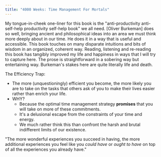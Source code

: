 ```yaml
---
title: "4000 Weeks: Time Management For Mortals"
---
```

My tongue-in-cheek one-liner for this book is the "anti-productivity anti-self-help productivity self-help book" we all need. [Oliver Burkeman] does so well, bringing ancient and philosophical ideas into an area we must think more deeply about in our time. He does it in a way that is useful and accessible.  This book touches on many disparate intuitions and bits of wisdom in an organized, coherent way. Reading, listening and re-reading this book has tangibly improved my life and happiness in ways that I will try to capture here. The prose is straightforward in a sobering way but entertaining way. Burkeman's stakes here are quite literally life and death. 

The Efficiency Trap:
- The more (unquestioningly) efficient you become, the more likely you are to take on the tasks that others ask of you to make their lives easier rather than enrich your life. 
- WHY?
	- Because the optimal time management strategy **promises** that you will take on more of these commitments.
	- It's a delusional escape from the constraints of your time and energy. 
	- We much rather think this than confront the harsh and brutal indifferent limits of our existence. 

"The more wonderful experiences you succeed in having, the more additional experiences you feel like you *could have* or *ought to have* on top of all the experiences you already have."